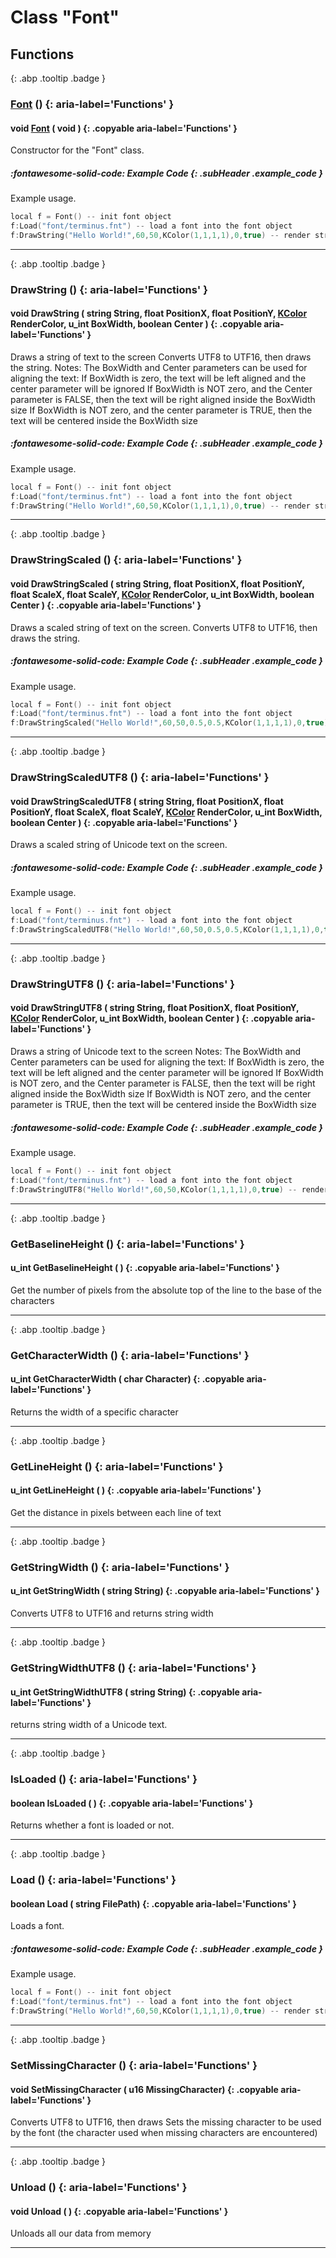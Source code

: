 # Class "Font"
## Functions
[ ](#){: .abp .tooltip .badge }
### [Font](../Font) () {: aria-label='Functions' }
#### void [Font](../Font) ( void )  {: .copyable aria-label='Functions' }

Constructor for the "Font" class.
##### :fontawesome-solid-code: Example Code {: .subHeader .example_code }
Example usage.
```cpp 
local f = Font() -- init font object
f:Load("font/terminus.fnt") -- load a font into the font object
f:DrawString("Hello World!",60,50,KColor(1,1,1,1),0,true) -- render string with loaded font on position 60x50y

```

___ 
[ ](#){: .abp .tooltip .badge }
### DrawString () {: aria-label='Functions' }
#### void DrawString ( string String, float PositionX, float PositionY, [KColor](../KColor) RenderColor, u_int BoxWidth, boolean Center )  {: .copyable aria-label='Functions' }
Draws a string of text to the screen
Converts UTF8 to UTF16, then draws the string. 
Notes: The BoxWidth and Center parameters can be used for aligning the text: If BoxWidth is zero, the text will be left aligned and the center parameter will be ignored If BoxWidth is NOT zero, and the Center parameter is FALSE, then the text will be right aligned inside the BoxWidth size If BoxWidth is NOT zero, and the center parameter is TRUE, then the text will be centered inside the BoxWidth size 
##### :fontawesome-solid-code: Example Code {: .subHeader .example_code }
Example usage.
```cpp 
local f = Font() -- init font object
f:Load("font/terminus.fnt") -- load a font into the font object
f:DrawString("Hello World!",60,50,KColor(1,1,1,1),0,true) -- render string with loaded font on position 60x50y

```

___ 
[ ](#){: .abp .tooltip .badge }
### DrawStringScaled () {: aria-label='Functions' }
#### void DrawStringScaled ( string String, float PositionX, float PositionY, float ScaleX, float ScaleY, [KColor](../KColor) RenderColor, u_int BoxWidth, boolean Center )  {: .copyable aria-label='Functions' }
Draws a scaled string of text on the screen.
Converts UTF8 to UTF16, then draws the string. 
##### :fontawesome-solid-code: Example Code {: .subHeader .example_code }
Example usage.
```cpp 
local f = Font() -- init font object
f:Load("font/terminus.fnt") -- load a font into the font object
f:DrawStringScaled("Hello World!",60,50,0.5,0.5,KColor(1,1,1,1),0,true) -- render string with loaded font on position 60x50y

```

___ 
[ ](#){: .abp .tooltip .badge }
### DrawStringScaledUTF8 () {: aria-label='Functions' }
#### void DrawStringScaledUTF8 ( string String, float PositionX, float PositionY, float ScaleX, float ScaleY, [KColor](../KColor) RenderColor, u_int BoxWidth, boolean Center )  {: .copyable aria-label='Functions' }
Draws a scaled string of Unicode text on the screen.
##### :fontawesome-solid-code: Example Code {: .subHeader .example_code }
Example usage.
```cpp 
local f = Font() -- init font object
f:Load("font/terminus.fnt") -- load a font into the font object
f:DrawStringScaledUTF8("Hello World!",60,50,0.5,0.5,KColor(1,1,1,1),0,true) -- render string with loaded font on position 60x50y

```

___ 
[ ](#){: .abp .tooltip .badge }
### DrawStringUTF8 () {: aria-label='Functions' }
#### void DrawStringUTF8 ( string String, float PositionX, float PositionY, [KColor](../KColor) RenderColor, u_int BoxWidth, boolean Center )  {: .copyable aria-label='Functions' }
Draws a string of Unicode text to the screen
Notes: The BoxWidth and Center parameters can be used for aligning the text: If BoxWidth is zero, the text will be left aligned and the center parameter will be ignored If BoxWidth is NOT zero, and the Center parameter is FALSE, then the text will be right aligned inside the BoxWidth size If BoxWidth is NOT zero, and the center parameter is TRUE, then the text will be centered inside the BoxWidth size 
##### :fontawesome-solid-code: Example Code {: .subHeader .example_code }
Example usage.
```cpp 
local f = Font() -- init font object
f:Load("font/terminus.fnt") -- load a font into the font object
f:DrawStringUTF8("Hello World!",60,50,KColor(1,1,1,1),0,true) -- render string with loaded font on position 60x50y

```

___ 
[ ](#){: .abp .tooltip .badge }
### GetBaselineHeight () {: aria-label='Functions' }
#### u_int GetBaselineHeight ( )  {: .copyable aria-label='Functions' }
Get the number of pixels from the absolute top of the line to the base of the characters 
___ 
[ ](#){: .abp .tooltip .badge }
### GetCharacterWidth () {: aria-label='Functions' }
#### u_int GetCharacterWidth ( char Character)  {: .copyable aria-label='Functions' }
Returns the width of a specific character 
___ 
[ ](#){: .abp .tooltip .badge }
### GetLineHeight () {: aria-label='Functions' }
#### u_int GetLineHeight ( )  {: .copyable aria-label='Functions' }
Get the distance in pixels between each line of text 
___ 
[ ](#){: .abp .tooltip .badge }
### GetStringWidth () {: aria-label='Functions' }
#### u_int GetStringWidth ( string String)  {: .copyable aria-label='Functions' }
Converts UTF8 to UTF16 and returns string width
___ 
[ ](#){: .abp .tooltip .badge }
### GetStringWidthUTF8 () {: aria-label='Functions' }
#### u_int GetStringWidthUTF8 ( string String)  {: .copyable aria-label='Functions' }
returns string width of a Unicode text. 
___ 
[ ](#){: .abp .tooltip .badge }
### IsLoaded () {: aria-label='Functions' }
#### boolean IsLoaded ( )  {: .copyable aria-label='Functions' }
Returns whether a font is loaded or not. 
___ 
[ ](#){: .abp .tooltip .badge }
### Load () {: aria-label='Functions' }
#### boolean Load ( string FilePath)  {: .copyable aria-label='Functions' }
Loads a font. 
##### :fontawesome-solid-code: Example Code {: .subHeader .example_code }
Example usage.
```cpp 
local f = Font() -- init font object
f:Load("font/terminus.fnt") -- load a font into the font object
f:DrawString("Hello World!",60,50,KColor(1,1,1,1),0,true) -- render string with loaded font on position 60x50y

```

___ 
[ ](#){: .abp .tooltip .badge }
### SetMissingCharacter () {: aria-label='Functions' }
#### void SetMissingCharacter ( u16 MissingCharacter)  {: .copyable aria-label='Functions' }
Converts UTF8 to UTF16, then draws
Sets the missing character to be used by the font (the character used when missing characters are encountered) 
___ 
[ ](#){: .abp .tooltip .badge }
### Unload () {: aria-label='Functions' }
#### void Unload ( )  {: .copyable aria-label='Functions' }
Unloads all our data from memory 
___ 
